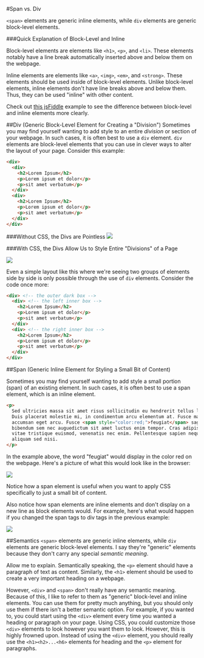 #Span vs. Div

`<span>` elements are generic inline elements, while `div` elements are generic block-level elements.

###Quick Explanation of Block-Level and Inline

Block-level elements are elements like `<h1>`, `<p>`, and `<li>`. These elements notably have a line break automatically inserted above and below them on the webpage.

Inline elements are elements like `<a>`, `<img>`, `<em>`, and `<strong>`. These elements should be used inside of block-level elements. Unlike block-level elements, inline elements don't have line breaks above and below them. Thus, they can be used "inline" with other content.

Check out [this jsFiddle](http://jsfiddle.net/cameron89/bpNWN/) example to see the difference between block-level and inline elements more clearly.

##Div (Generic Block-Level Element for Creating a "Division")
Sometimes you may find yourself wanting to add style to an entire *division* or section of your webpage. In such cases, it is often best to use a `div` element. `div` elements are block-level elements that you can use in clever ways to alter the layout of your page. Consider this example:

```html
<div>
  <div>
    <h2>Lorem Ipsum</h2>
    <p>Lorem ipsum et dolor</p>
    <p>sit amet verbatum</p>
  </div>
  <div>
    <h2>Lorem Ipsum</h2>
    <p>Lorem ipsum et dolor</p>
    <p>sit amet verbatum</p>
  </div>
</div>
```

###Without CSS, the Divs are Pointless
![](http://christensenacademy.org/modules/css-layouts/textpages/purpose-of-div1.png)

###With CSS, the Divs Allow Us to Style Entire "Divisions" of a Page

![](http://christensenacademy.org/modules/css-layouts/textpages/purpose-of-div2.png)

Even a simple layout like this where we're seeing two groups of elements side by side is only possible through the use of `div` elements. Consider the code once more:

```html
<div> <!-- the outer dark box -->
  <div> <!-- the left inner box -->
    <h2>Lorem Ipsum</h2>
    <p>Lorem ipsum et dolor</p>
    <p>sit amet verbatum</p>
  </div>
  <div> <!-- the right inner box -->
    <h2>Lorem Ipsum</h2>
    <p>Lorem ipsum et dolor</p>
    <p>sit amet verbatum</p>
  </div>
</div>
```

##Span (Generic Inline Element for Styling a Small Bit of Content)

Sometimes you may find yourself wanting to add style a small portion (span) of an existing element. In such cases, it is often best to use a span element, which is an inline element.

```html
<p>
  Sed ultricies massa sit amet risus sollicitudin eu hendrerit tellus lacinia. Aliquam erat volutpat.
  Duis placerat molestie mi, in condimentum arcu elementum at. Fusce massa ante, convallis ut sagittis et,
  accumsan eget arcu. Fusce <span style="color:red;">feugiat</span> sagittis erat quis pharetra. Vestibulum 
  bibendum sem nec auguedictum sit amet luctus enim tempor. Cras adipiscing varius dolor id pulvinar. Morbi
  vitae tristique euismod, venenatis nec enim. Pellentesque sapien neque, hendrerit ac sollicitudin vitae,
  aliquam sed nisi.
</p>
```

In the example above, the word "feugiat" would display in the color red on the webpage. Here's a picture of what this would look like in the browser:

![](http://christensenacademy.org/modules/css-layouts/textpages/purpose-of-span.png)

Notice how a span element is useful when you want to apply CSS specifically to just a small bit of content.

Also notice how span elements are inline elements and don't display on a new line as block elements would. For example, here's what would happen if you changed the span tags to div tags in the previous example:

![](http://christensenacademy.org/modules/css-layouts/textpages/purpose-of-span2.png)

##Semantics
`<span>` elements are generic inline elements, while `div` elements are generic block-level elements. I say they're "generic" elements because they don't carry any special *semantic meaning*.

Allow me to explain. Semantically speaking, the `<p>` element should have a paragraph of text as content. Similarly, the `<h1>` element should be used to create a very important heading on a webpage.

However, `<div>` and `<span>` don't really have any semantic meaning. Because of this, I like to refer to them as "generic" block-level and inline elements. You can use them for pretty much anything, but you should only use them if there isn't a better semantic option. For example, if you wanted to, you could start using the `<div>` element every time you wanted a heading or paragraph on your page. Using CSS, you could customize those `<div>` elements to look however you want them to look. However, this is highly frowned upon. Instead of using the `<div>` element, you should really use the `<h1><h2>...<h6>` elements for heading and the `<p>` element for paragraphs.
